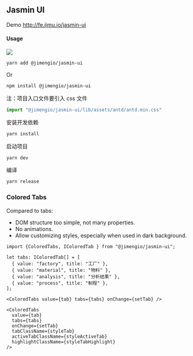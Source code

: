 ## Jasmin UI

Demo http://fe.jimu.io/jasmin-ui

#### Usage

![](https://img.shields.io/npm/v/@jimengio/jasmin-ui.svg?style=flat-square)

```bash
yarn add @jimengio/jasmin-ui
```

Or

```bash
npm install @jimengio/jasmin-ui
```

注：项目入口文件要引入 css 文件

```ts
import "@jimengio/jasmin-ui/lib/assets/antd/antd.min.css"
```

安装开发依赖

```ts
yarn install
```

启动项目

```bash
yarn dev
```

编译

```bash
yarn release
```

### Colored Tabs

Compared to tabs:

* DOM structure too simple, not many properties.
* No animations.
* Allow customizing styles, especially when used in dark background.

```tsx
import {ColoredTabs, IColoredTab } from "@jimengio/jasmin-ui";

let tabs: IColoredTab[] = [
  { value: "factory", title: "工厂" },
  { value: "material", title: "物料" },
  { value: "analysis", title: "分析结果" },
  { value: "process", title: "制程" },
];

<ColoredTabs value={tab} tabs={tabs} onChange={setTab} />

<ColoredTabs
  value={tab}
  tabs={tabs}
  onChange={setTab}
  tabClassName={styleTab}
  activeTabClassName={styleActiveTab}
  highlightClassName={styleTabHighlight}
/>
```
